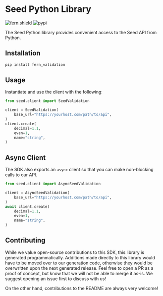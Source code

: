 # Seed Python Library

[![fern shield](https://img.shields.io/badge/%F0%9F%8C%BF-SDK%20generated%20by%20Fern-brightgreen)](https://github.com/fern-api/fern)
[![pypi](https://img.shields.io/pypi/v/fern_validation)](https://pypi.python.org/pypi/fern_validation)

The Seed Python library provides convenient access to the Seed API from Python.

## Installation

```sh
pip install fern_validation
```

## Usage

Instantiate and use the client with the following:

```python
from seed.client import SeedValidation

client = SeedValidation(
    base_url="https://yourhost.com/path/to/api",
)
client.create(
    decimal=1.1,
    even=1,
    name="string",
)
```

## Async Client

The SDK also exports an `async` client so that you can make non-blocking calls to our API.

```python
from seed.client import AsyncSeedValidation

client = AsyncSeedValidation(
    base_url="https://yourhost.com/path/to/api",
)
await client.create(
    decimal=1.1,
    even=1,
    name="string",
)
```

## Contributing

While we value open-source contributions to this SDK, this library is generated programmatically.
Additions made directly to this library would have to be moved over to our generation code,
otherwise they would be overwritten upon the next generated release. Feel free to open a PR as
a proof of concept, but know that we will not be able to merge it as-is. We suggest opening
an issue first to discuss with us!

On the other hand, contributions to the README are always very welcome!
